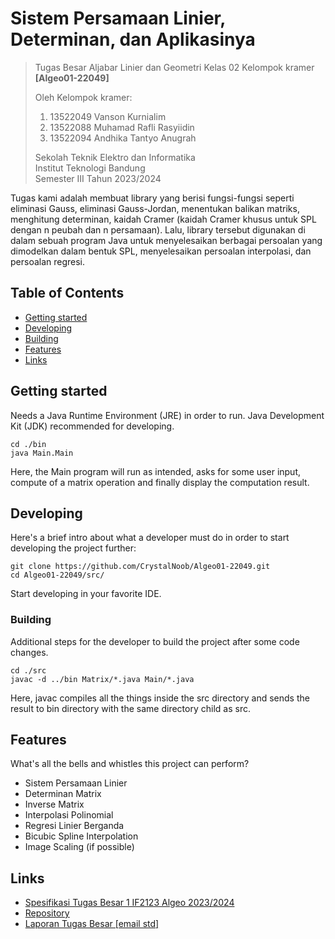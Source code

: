 # Sistem Persamaan Linier, Determinan, dan Aplikasinya
> Tugas Besar Aljabar Linier dan Geometri Kelas 02 Kelompok kramer **[Algeo01-22049]**
> 
> Oleh Kelompok kramer:<br>
> 1. 13522049 Vanson Kurnialim<br>
> 2. 13522088 Muhamad Rafli Rasyiidin<br>
> 3. 13522094 Andhika Tantyo Anugrah<br>
> 
> Sekolah Teknik Elektro dan Informatika<br>
> Institut Teknologi Bandung<br>
> Semester III Tahun 2023/2024

Tugas kami adalah membuat library yang berisi fungsi-fungsi seperti eliminasi Gauss, eliminasi Gauss-Jordan, menentukan balikan matriks, menghitung determinan, kaidah Cramer  (kaidah Cramer khusus untuk SPL dengan n peubah dan n persamaan). Lalu, library tersebut digunakan di dalam sebuah program Java untuk menyelesaikan berbagai persoalan yang dimodelkan dalam bentuk SPL, menyelesaikan persoalan interpolasi, dan persoalan regresi.

## Table of Contents
* [Getting started](#getting-started)
* [Developing](#developing)
* [Building](#building)
* [Features](#features)
* [Links](#links)

## Getting started

Needs a Java Runtime Environment (JRE) in order to run. Java Development Kit (JDK) recommended for developing.

```shell
cd ./bin
java Main.Main
```

Here, the Main program will run as intended, asks for some user input, compute of a matrix operation and finally display the computation result.

## Developing

Here's a brief intro about what a developer must do in order to start developing
the project further:

```shell
git clone https://github.com/CrystalNoob/Algeo01-22049.git
cd Algeo01-22049/src/
```

Start developing in your favorite IDE.

### Building

Additional steps for the developer to build the project after some code changes.

```shell
cd ./src
javac -d ../bin Matrix/*.java Main/*.java
```

Here, javac compiles all the things inside the src directory and sends the result to bin directory with the same directory child as src.

## Features

What's all the bells and whistles this project can perform?
* Sistem Persamaan Linier
* Determinan Matrix
* Inverse Matrix
* Interpolasi Polinomial
* Regresi Linier Berganda
* Bicubic Spline Interpolation
* Image Scaling (if possible)

## Links

- [Spesifikasi Tugas Besar 1 IF2123 Algeo 2023/2024](https://docs.google.com/document/d/1evaYvI5PfDij2UlA_mkqUCLK0mg4hbRzbcA461FFnwg/edit)
- [Repository](https://github.com/CrystalNoob/Algeo01-22049)
- [Laporan Tugas Besar [email std]](https://docs.google.com/document/d/16uRUvk_-vZev7aA7F1i6zmDtz5zno2m0W4_Qt-xP8eI/edit?usp=sharing)